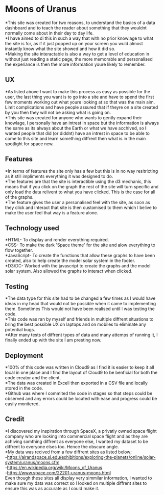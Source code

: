 # Moons of Uranus 
*This site was created for two reasons, to understand the basics of a data dashboard and to teach the reader about something that they wouldnt normally come about in their day to day life. <br />
*I have aimed to di this in such a way that with no prior knowlage to what the site is for, as if it just popped up on your screen you wuld almost instantly know what the site showed and how it did so. <br />
*Making the site interactable is also a way to get a level of education in without just reading a static page, the more memorable and personalised the experiance is then the more information youre likely to remember.

## UX
*As listed above I want to make this process as easy as possible for the user, the last thing you want is to go into a site and have to spend the first few moments working out what youre looking at so that was the main aim. Limit complications and have people assured that if theyre on a site created by you then they will not be asking what is going on. <br />
*This site was created for anyone who wants to gently expand their knowlage, I personally have an intrest in space but the information is always the same as its always about the Earth or what we have acchived, so I wanted people that did (or diddnt) have an intrest in space to be able to come to this site and learn something diffrent then what is in the main spotlight for space new.

## Features
*In terms of features the site only has a few but this is in no way resitricting as it still impliments everything it was designed to do. <br />
*The features are that the site is interactible using the d3 mechanic, this means that if you click on the graph the rest of the site will turn specific and only load the data relivent to what you have clicked. This is the case for all of the graphs. <br />
*The feature gives the user a personalised feel with the site, as soon as they click and interact that site is then customised to them which I belive to make the user feel that way is a feature alone.

## Technology used 
*HTML- To display and render everything required. <br />
*CSS- To make the dark 'Space theme' for the site and alow everything to flow together. <br />
*JavaScript- To create the functions that allow these graphs to have been created, also to help create the model solar system in the footer. <br />
*D3/DC- Worked with the javascript to create the graphs and the model solar system. Also allowed the graphs to interact when clicked. 

## Testing
*The data type for this site had to be changed a few times as I would have ideas in my head that would not be possible when it came to implementing them. Sometimes This would not have been realised until I was testing the code. <br />
*This code was ran by myself and friends in multiple diffrent situations to bring the best possible UX on laptops and on mobiles to eliminate any potential bugs. <br />
*After many tests of diffrent types of data and many attemps of running it, I finally ended up with the site I am presting now. <br />

## Deployment 
*100% of this code was written in Cloud9 as I find it is easier to keep it all local in one place and I find the layout of Cloud9 to be benficial for both the code creator and the client. <br />
*The data was created in Excell then exported in a CSV file and locally stored in the code. <br />
*Github was where I commited the code in stages so that steps could be observed and any errors could be located with ease and progress could be easily monitered.

## Credit 
*I discovered my inspiration through SpaceX, a privatly owned space flight company who are looking into commercial space flight and as they are achiving somthing diffrent as everyone else, I wanted my dataset to be diffrent to everyone elses too. Hence the obscure angle. <br />
*My data was recived from a few diffrent sites as listed below; <br /> 
-https://airandspace.si.edu/exhibitions/exploring-the-planets/online/solar-system/uranus/moons.cfm <br />
-https://en.wikipedia.org/wiki/Moons_of_Uranus <br />
-https://www.space.com/22201-uranus-moons.html <br />
Even though these sites all display very simmilar information, I wanted to make sure my data was correct so I looked on multiple diffrent sites to ensure this was as accurate as I could make it.
